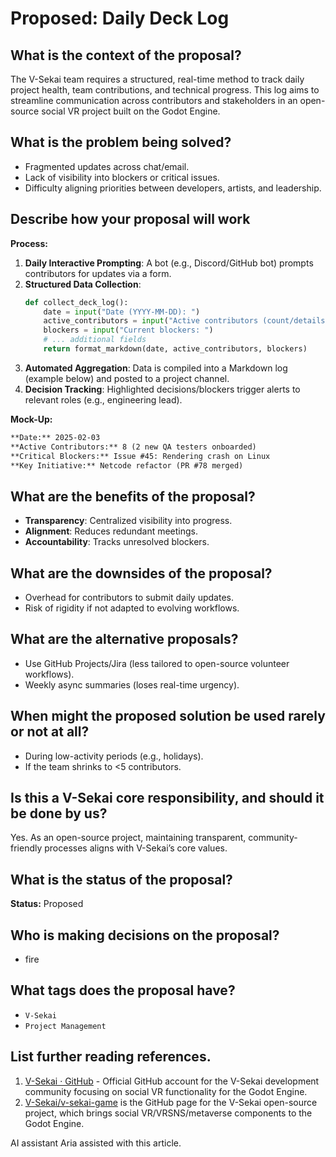# Proposed: Daily Deck Log

## What is the context of the proposal?

The V-Sekai team requires a structured, real-time method to track daily project health, team contributions, and technical progress. This log aims to streamline communication across contributors and stakeholders in an open-source social VR project built on the Godot Engine.

## What is the problem being solved?

- Fragmented updates across chat/email.
- Lack of visibility into blockers or critical issues.
- Difficulty aligning priorities between developers, artists, and leadership.

## Describe how your proposal will work

**Process:**

1. **Daily Interactive Prompting**: A bot (e.g., Discord/GitHub bot) prompts contributors for updates via a form.
2. **Structured Data Collection**:
   ```python
   def collect_deck_log():
       date = input("Date (YYYY-MM-DD): ")
       active_contributors = input("Active contributors (count/details): ")
       blockers = input("Current blockers: ")
       # ... additional fields
       return format_markdown(date, active_contributors, blockers)
   ```
3. **Automated Aggregation**: Data is compiled into a Markdown log (example below) and posted to a project channel.
4. **Decision Tracking**: Highlighted decisions/blockers trigger alerts to relevant roles (e.g., engineering lead).

**Mock-Up:**

```markdown
**Date:** 2025-02-03  
**Active Contributors:** 8 (2 new QA testers onboarded)  
**Critical Blockers:** Issue #45: Rendering crash on Linux  
**Key Initiative:** Netcode refactor (PR #78 merged)
```

## What are the benefits of the proposal?

- **Transparency**: Centralized visibility into progress.
- **Alignment**: Reduces redundant meetings.
- **Accountability**: Tracks unresolved blockers.

## What are the downsides of the proposal?

- Overhead for contributors to submit daily updates.
- Risk of rigidity if not adapted to evolving workflows.

## What are the alternative proposals?

- Use GitHub Projects/Jira (less tailored to open-source volunteer workflows).
- Weekly async summaries (loses real-time urgency).

## When might the proposed solution be used rarely or not at all?

- During low-activity periods (e.g., holidays).
- If the team shrinks to <5 contributors.

## Is this a V-Sekai core responsibility, and should it be done by us?

Yes. As an open-source project, maintaining transparent, community-friendly processes aligns with V-Sekai’s core values.

## What is the status of the proposal?

**Status:** Proposed

## Who is making decisions on the proposal?

- fire

## What tags does the proposal have?

- `V-Sekai`
- `Project Management`

## List further reading references.

1. [V-Sekai · GitHub](https://github.com/v-sekai) - Official GitHub account for the V-Sekai development community focusing on social VR functionality for the Godot Engine.
2. [V-Sekai/v-sekai-game](https://github.com/v-sekai/v-sekai-game) is the GitHub page for the V-Sekai open-source project, which brings social VR/VRSNS/metaverse components to the Godot Engine.

AI assistant Aria assisted with this article.
